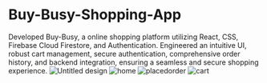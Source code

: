 # Buy-Busy-Shopping-App
Developed Buy-Busy, a online shopping platform utilizing React, CSS, Firebase Cloud Firestore, and Authentication. Engineered an intuitive UI, robust cart management, secure authentication, comprehensive order history, and backend integration, ensuring a seamless and secure shopping experience.
![Untitled design](https://github.com/Aditya-IIITD/Buy-Busy-Shopping-App/assets/58390543/8353c8de-9ff0-47ac-a1fc-df9f6add63da)
![home](https://github.com/Aditya-IIITD/Buy-Busy-Shopping-App/assets/58390543/fc15c1ff-290a-42d0-8219-de44e1549bf1)
![placedorder](https://github.com/Aditya-IIITD/Buy-Busy-Shopping-App/assets/58390543/ecfd2221-dd4c-4e15-9f5c-a789d6bcdf21)
![cart](https://github.com/Aditya-IIITD/Buy-Busy-Shopping-App/assets/58390543/cceaf8b0-da73-428d-9766-fd3cf444f39e)

